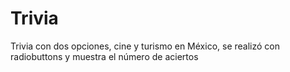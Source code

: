 # Trivia
 Trivia con dos opciones, cine y turismo en México, se realizó con radiobuttons y muestra el número de aciertos
